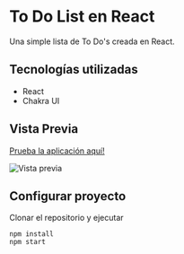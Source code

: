 # To Do List en React
Una simple lista de To Do's creada en React.

## Tecnologías utilizadas
- React
- Chakra UI

## Vista Previa
[Prueba la aplicación aquí!](https://react-todo-app-aanrkme15-pablovrl.vercel.app/)

![Vista previa](https://media.giphy.com/media/HMj4Ji1oKuNHQAfwXm/giphy.gif)

## Configurar proyecto
Clonar el repositorio y ejecutar 
```console
npm install
npm start
```

